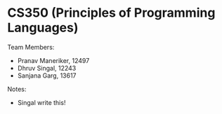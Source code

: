 CS350 (Principles of Programming Languages)
===========================================

Team Members:
* Pranav Maneriker, 12497
* Dhruv Singal, 12243
* Sanjana Garg, 13617

Notes: 
* Singal write this!
